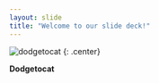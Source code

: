 ```yaml
---
layout: slide
title: "Welcome to our slide deck!"
---
```


![dodgetocat](https://octodex.github.com/images/dodgetocat_v2.png)
{: .center}

**Dodgetocat**
